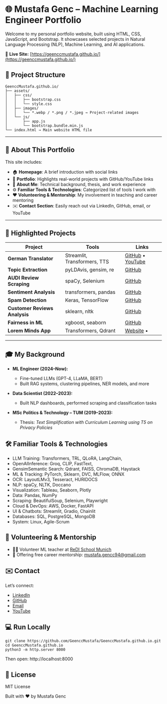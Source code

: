 # 🌐 Mustafa Genc – Machine Learning Engineer Portfolio

Welcome to my personal portfolio website, built using HTML, CSS, JavaScript, and Bootstrap. It showcases selected projects in Natural Language Processing (NLP), Machine Learning, and AI applications.

🔗 **Live Site:** [https://geenccmustafa.github.io/](https://geenccmustafa.github.io/)

## 📁 Project Structure
```
GeenccMustafa.github.io/
├── assets/
│   ├── css/
│   │   ├── bootstrap.css
│   │   └── style.css
│   ├── images/
│   │   └── *.webp / *.png / *.jpeg → Project-related images
│   └── js/
│       ├── app.js
│       └── bootstrap.bundle.min.js
└── index.html → Main website HTML file
```

---

## 🧠 About This Portfolio

This site includes:

- 🏠 **Homepage**: A brief introduction with social links  
- 💼 **Portfolio**: Highlights real-world projects with GitHub/YouTube links  
- 👤 **About Me**: Technical background, thesis, and work experience  
- ⚙️ **Familiar Tools & Technologies**: Categorized list of tools I work with  
- ❤️ **Volunteering & Mentorship**: My involvement in teaching and career mentoring  
- ✉️ **Contact Section**: Easily reach out via LinkedIn, GitHub, email, or YouTube 

---

## 🚀 Highlighted Projects

| Project | Tools | Links |
|--------|-------|--------|
| **German Translator** | Streamlit, Transformers, TTS | [GitHub](https://github.com/GeenccMustafa/AUDI-reviews-topic-extraction-) • [YouTube](https://www.youtube.com/watch?v=XqK_CJWDzUE) |
| **Topic Extraction** | pyLDAvis, gensim, re | [GitHub](https://github.com/GeenccMustafa/AUDI-reviews-topic-extraction-) |
| **AUDI Review Scraping** | spaCy, Selenium | [GitHub](https://github.com/GeenccMustafa/AUDI-Google-review-scraping) |
| **Sentiment Analysis** | transformers, pandas | [GitHub](https://github.com/GeenccMustafa/AUDI-sentiment-analyse-dependency-parse) |
| **Spam Detection** | Keras, TensorFlow | [GitHub](https://github.com/GeenccMustafa/Spam-Detection-NLP-) |
| **Customer Reviews Analysis** | sklearn, nltk | [GitHub](https://github.com/GeenccMustafa/customer_review_analysis) |
| **Fairness in ML** | xgboost, seaborn | [GitHub](https://github.com/GeenccMustafa/fairness) |
| **Lorem Minds App** | Transformers, Qdrant | [Website](https://loremminds.com) •

---

## 🎓 My Background

- **ML Engineer (2024–Now):**
    - Fine-tuned LLMs (GPT-4, LLaMA, BERT)
    - Built RAG systems, clustering pipelines, NER models, and more
 
- **Data Scientist (2022–2023):**
    - Built NLP dashboards, performed scraping and classification tasks

- **MSc Politics & Technology – TUM (2019–2023):**
  - Thesis: *Text Simplification with Curriculum Learning using T5 on Privacy Policies*


## 🛠️ Familiar Tools & Technologies

- LLM Training: Transformers, TRL, QLoRA, LangChain, 
- OpenAIInference: Groq, CLIP, FastText, 
- GensimSemantic Search: Qdrant, FAISS, ChromaDB, Haystack
- ML & Tracking: PyTorch, Sklearn, DVC, MLFlow, ONNX
- OCR: LayoutLMv3, Tesseract, HURIDOCS
- NLP: spaCy, NLTK, Doccano
- Visualization: Tableau, Seaborn, Plotly
- Data: Pandas, NumPy
- Scraping: BeautifulSoup, Selenium, Playwright
- Cloud & DevOps: AWS, Docker, FastAPI
- UI & Chatbots: Streamlit, Gradio, Chainlit
- Databases: SQL, PostgreSQL, MongoDB
- System: Linux, Agile-Scrum

## 🤝 Volunteering & Mentorship

- 👨‍🏫 Volunteer ML teacher at [ReDI School Munich](https://www.redi-school.org/munich)  
- 💬 Offering free career mentorship: [mustafa.gencc94@gmail.com](mailto:mustafa.gencc94@gmail.com)

## ✉️ Contact

Let’s connect:

- [LinkedIn](https://www.linkedin.com/in/mustafageencc/)
- [GitHub](https://github.com/GeenccMustafa)
- [Email](mailto:mustafa.gencc94@gmail.com)
- [YouTube](https://www.youtube.com/@mustafagenc-2025)

## 💻 Run Locally

```
git clone https://github.com/GeenccMustafa/GeenccMustafa.github.io.git
cd GeenccMustafa.github.io
python3 -m http.server 8000
```
Then open: http://localhost:8000

## 📜 License
MIT License

Built with ❤️ by Mustafa Genc
